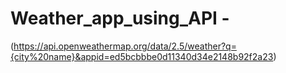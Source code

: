 # Weather_app_using_API -   

(https://api.openweathermap.org/data/2.5/weather?q={city%20name}&appid=ed5bcbbbe0d11340d34e2148b92f2a23)
